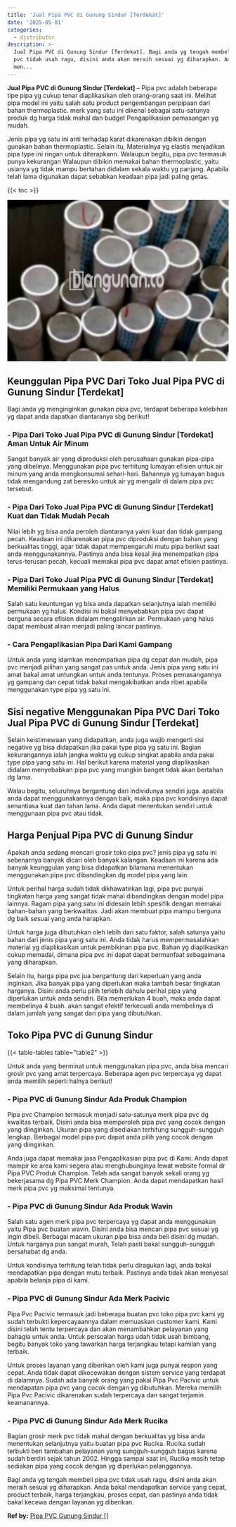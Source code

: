 ```yaml
---
title: 'Jual Pipa PVC di Gunung Sindur [Terdekat]'
date: '2025-05-01'
categories:
  - distributor
description: >-
  Jual Pipa PVC di Gunung Sindur [Terdekat]. Bagi anda yg tengah membeli pipa
  pvc tidak usah ragu, disini anda akan meraih sesuai yg diharapkan. Anda bakal
  men...
---
```


**Jual Pipa PVC di Gunung Sindur \[Terdekat\]** – Pipa pvc adalah beberapa tipe pipa yg cukup tenar diaplikasikan oleh orang-orang saat ini. Melihat pipa model ini yaitu salah satu product pengembangan perpipaan dari bahan thermoplastic. merk yang satu ini dikenal sebagai satu-satunya produk dg harga tidak mahal dan budget Pengaplikasian pemasangan yg mudah.

Jenis pipa yg satu ini anti terhadap karat dikarenakan dibikin dengan gunakan bahan thermoplastic. Selain itu, Materialnya yg elastis menjadikan pipa type ini ringan untuk diterapkann. Walaupun begitu, pipa pvc termasuk punya kekurangan Walaupun dibikin memakai bahan thermoplastic, yaitu usianya yg tidak mampu bertahan didalam sekala waktu yg panjang. Apabila telah lama digunakan dapat sebabkan keadaan pipa jadi paling getas.

{{< toc >}}

![Jual Pipa PVC di Gunung Sindur [Terdekat]](/images/jaul-pipa-pvc-36.png)

## Keunggulan Pipa PVC Dari Toko Jual Pipa PVC di Gunung Sindur \[Terdekat\]

Bagi anda yg menginginkan gunakan pipa pvc, terdapat beberapa kelebihan yg dapat anda dapatkan diantaranya sbg berikut!

### \- Pipa Dari Toko Jual Pipa PVC di Gunung Sindur \[Terdekat\] Aman Untuk Air Minum

Sangat banyak air yang diproduksi oleh perusahaan gunakan pipa-pipa yang dibelinya. Menggunakan pipa pvc terhitung lumayan efisien untuk air minum yang anda mengkonsumsi sehari-hari. Bahannya yg lumayan bagus tidak mengandung zat beresiko untuk air yg mengalir di dalam pipa pvc tersebut.

### \- Pipa Dari Toko Jual Pipa PVC di Gunung Sindur \[Terdekat\] Kuat dan Tidak Mudah Pecah

Nilai lebih yg bisa anda peroleh diantaranya yakni kuat dan tidak gampang pecah. Keadaan ini dikarenakan pipa pvc diproduksi dengan bahan yang berkualitas tinggi, agar tidak dapat mempengaruhi mutu pipa berikut saat anda menggunakannya. Pastinya anda bisa kesal jika menempatkan pipa terus-terusan pecah, kecuali memakai pipa pvc dapat amat efisien pastinya.

### \- Pipa Dari Toko Jual Pipa PVC di Gunung Sindur \[Terdekat\] Memiliki Permukaan yang Halus

Salah satu keuntungan yg bisa anda dapatkan selanjutnya ialah memiliki permukaan yg halus. Kondisi ini bakal menyebabkan pipa pvc dapat berguna secara efisien didalam mengalirkan air. Permukaan yang halus dapat membuat aliran menjadi paling lancar pastinya.

### \- Cara Pengaplikasian Pipa Dari Kami Gampang

Untuk anda yang idamkan menempatkan pipa dg cepat dan mudah, pipa pvc menjadi pilihan yang sangat pas untuk anda. Jenis pipa yang satu ini amat bakal amat untungkan untuk anda tentunya. Proses pemasangannya yg gampang dan cepat tidak bakal mengakibatkan anda ribet apabila menggunakan type pipa yg satu ini.

## Sisi negative Menggunakan Pipa PVC Dari Toko Jual Pipa PVC di Gunung Sindur \[Terdekat\]

Selain keistimewaan yang didapatkan, anda juga wajib mengerti sisi negative yg bisa didapatkan jika pakai type pipa yg satu ini. Bagian kekurangannya ialah jangka waktu yg cukup singkat apabila anda pakai type pipa yang satu ini. Hal berikut karena material yang diaplikasikan didalam menyebabkan pipa pvc yang mungkin banget tidak akan bertahan dg lama.

Walau begitu, seluruhnya bergantung dari individunya sendiri juga. apabila anda dapat menggunakannya dengan baik, maka pipa pvc kondisinya dapat senantiasa kuat dan tahan lama. Anda dapat menentukan sendiri untuk menggunaan pipa pvc atau tidak.

## Harga Penjual Pipa PVC di Gunung Sindur

Apakah anda sedang mencari grosir toko pipa pvc? jenis pipa yg satu ini sebenarnya banyak dicari oleh banyak kalangan. Keadaan ini karena ada banyak keunggulan yang bisa didapatkan bilamana menentukan menggunakan pipa pvc dibandingkan dg model pipa yang lain.

Untuk perihal harga sudah tidak dikhawatirkan lagi, pipa pvc punyai tingkatan harga yang sangat tidak mahal dibandingkan dengan model pipa lainnya. Ragam pipa yang satu ini didesain lebih spesifik dengan memakai bahan-bahan yang berkwalitas. Jadi akan membuat pipa mampu berguna dg baik sesuai yang anda harapkan.

Untuk harga juga dibutuhkan oleh lebih dari satu faktor, salah satunya yaitu bahan dari jenis pipa yang satu ini. Anda tidak harus mempermasalahkan material yg diaplikasikan untuk pembikinan pipa pvc. Bahan yg diaplikasikan cukup memadai, dimana pipa pvc ini dapat dapat bermanfaat sebagaimana yang diharapkan.

Selain itu, harga pipa pvc jua bergantung dari keperluan yang anda inginkan. Jika banyak pipa yang diperlukan maka tambah besar tingkatan harganya. Disini anda perlu pilih terlebih dahulu perihal pipa yang diperlukan untuk anda sendiri. Bila memerlukan 4 buah, maka anda dapat membelinya 4 buah. akan sangat efektif terkecuali anda membelinya di dalam jumlah yang sangat dari pipa yang dibutuhkan.

## Toko Pipa PVC di Gunung Sindur

{{< table-tables table="table2" >}}

Untuk anda yang berminat untuk menggunakan pipa pvc, anda bisa mencari grosir pvc yang amat terpercaya. Beberapa agen pvc terpercaya yg dapat anda memilih seperti halnya berikut!

### \- Pipa PVC di Gunung Sindur Ada Produk Champion

Pipa pvc Champion termasuk menjadi satu-satunya merk pipa pvc dg kwalitas terbaik. Disini anda bisa memperoleh pipa pvc yang cocok dengan yang diinginkan. Ukuran pipa yang disediakan terhitung sungguh-sungguh lengkap. Berbagai model pipa pvc dapat anda pilih yang cocok dengan yang diinginkan.

Anda juga dapat memakai jasa Pengaplikasian pipa pvc di Kami. Anda dapat mampir ke area kami segera atau menghubunginya lewat website formal dr Pipa PVC Produk Champion. Telah ada sangat banyak sekali orang yg bekerjasama dg Pipa PVC Merk Champion. Anda dapat mendapatkan hasil merk pipa pvc yg maksimal tentunya.

### \- Pipa PVC di Gunung Sindur Ada Produk Wavin

Salah satu agen merk pipa pvc terpercaya yg dapat anda menggunakan yaitu Pipa pvc buatan wavin. Disini anda bisa mencari pipa pvc sesuai yg ingin dibeli. Berbagai macam ukuran pipa bisa anda beli disini dg mudah. Untuk harganya pun sangat murah, Telah pasti bakal sungguh-sungguh bersahabat dg anda.

Untuk kondisinya terhitung telah tidak perlu diragukan lagi, anda bakal mendapatkan pipa dengan mutu terbaik. Pastinya anda tidak akan menyesal apabila belanja pipa di kami.

### \- Pipa PVC di Gunung Sindur Ada Merk Pacivic

Pipa Pvc Pacivic termasuk jadi beberapa buatan pvc toko pipa pvc kami yg sudah terbukti kepercayaannya dalam memuaskan customer kami. Kami disini telah tentu terpercaya dan akan menambahkan pelayanan yang bahagia untuk anda. Untuk persoalan harga udah tidak usah bimbang, begitu banyak toko yang tawarkan harga terjangkau tetapi kamilah yang terbaik.

Untuk proses layanan yang diberikan oleh kami juga punyai respon yang cepat. Anda tidak dapat dikecewakan dengan sistem service yang terdapat di dalamnya. Sudah ada banyak orang yang pakai Pipa Pvc Pacivic untuk mendapatan pipa pvc yang cocok dengan yg dibutuhkan. Mereka memilih Pipa Pvc Pacivic dikarenakan sudah terpercaya dan sangat terjamin keamanannya.

### \- Pipa PVC di Gunung Sindur Ada Merk Rucika

Bagian grosir merk pvc tidak mahal dengan berkualitas yg bisa anda menentukan selanjutnya yaitu buatan pipa pvc Rucika. Rucika sudah terbukti beri tambahan pelayanan yang sungguh-sungguh bagus karena sudah berdiri sejak tahun 2002. Hingga sampai saat ini, Rucika masih tetap sediakan pipa yang cocok dengan yg diperlukan pelanggannya.

Bagi anda yg tengah membeli pipa pvc tidak usah ragu, disini anda akan meraih sesuai yg diharapkan. Anda bakal mendapatkan service yang cepat, product terbaik, harga terjangkau, proses cepat, dan pastinya anda tidak bakal kecewa dengan layanan yg diberikan.

**Ref by:** [Pipa PVC Gunung Sindur []](https://id.wikipedia.org/wiki/Pipa)
